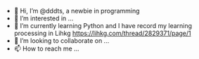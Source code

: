 - 👋 Hi, I’m @dddts, a newbie in programming
- 👀 I’m interested in ...
- 🌱 I’m currently learning Python and I have record my learning processing in Lihkg  https://lihkg.com/thread/2829371/page/1
- 💞️ I’m looking to collaborate on ...
- 📫 How to reach me ...

<!---
dddts/dddts is a ✨ special ✨ repository because its `README.md` (this file) appears on your GitHub profile.
You can click the Preview link to take a look at your changes.
--->
